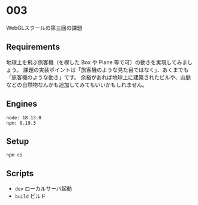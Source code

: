 # 003
WebGLスクールの第三回の課題

## Requirements
地球上を飛ぶ旅客機（を模した Box や Plane 等で可）の動きを実現してみましょう。
課題の実装ポイントは「旅客機のような見た目ではなく」、あくまでも「旅客機のような動き」です。
余裕があれば地球上に建築されたビルや、山脈などの自然物なんかも追加してみてもいいかもしれません。

## Engines
```
node: 18.13.0
npm: 8.19.3
```

## Setup
```
npm ci
```

## Scripts
- `dev` ローカルサーバ起動
- `build` ビルド
